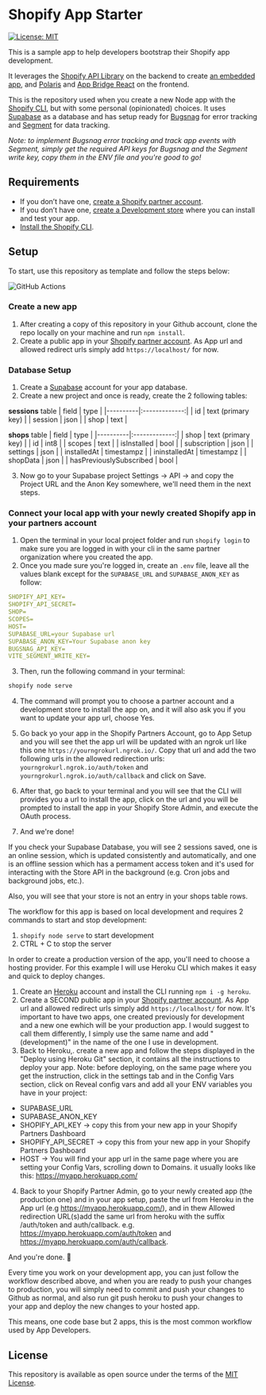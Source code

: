 # Shopify App Starter

[![License: MIT](https://img.shields.io/badge/License-MIT-green.svg)](LICENSE.md)

This is a sample app to help developers bootstrap their Shopify app development.

It leverages the [Shopify API Library](https://github.com/Shopify/shopify-node-api) on the backend to create [an embedded app](https://shopify.dev/apps/tools/app-bridge/getting-started#embed-your-app-in-the-shopify-admin), and [Polaris](https://github.com/Shopify/polaris-react) and [App Bridge React](https://shopify.dev/tools/app-bridge/react-components) on the frontend.

This is the repository used when you create a new Node app with the [Shopify CLI](https://shopify.dev/apps/tools/cli), but with some personal (opinionated) choices. It uses [Supabase](https://supabase.com/) as a database and has setup ready for  [Bugsnag](https://www.bugsnag.com/) for error tracking and  [Segment](https://segment.com/) for data tracking.

*Note: to implement Bugsnag error tracking and track app events with Segment, simply get the required API keys for Bugsnag and the Segment write key, copy them in the ENV file and you're good to go!*

## Requirements

- If you don’t have one, [create a Shopify partner account](https://partners.shopify.com/signup).
- If you don’t have one, [create a Development store](https://help.shopify.com/en/partners/dashboard/development-stores#create-a-development-store) where you can install and test your app.
- [Install the Shopify CLI](https://shopify.dev/apps/tools/cli).

## Setup

To start, use this repository as template and follow the steps below: 

![GitHub Actions](https://img.shields.io/badge/USE-THIS%20TEMPLATE-green)

### Create a new app

1. After creating a copy of this repository in your Github account, clone the repo locally on your machine and run `npm install`.
2. Create a public app in your [Shopify partner account](https://partners.shopify.com). As App url and allowed redirect urls simply add `https://localhost/` for now.

### Database Setup

1. Create a [Supabase](https://supabase.com/) account for your app database.
2. Create a new project and once is ready, create the 2 following tables:

**sessions** table
| field   |      type      |
|----------|:-------------:|
| id |  text (primary key) |
| session |    json   |
| shop | text |

**shops** table
| field   |      type      |
|----------|:-------------:|
| shop |  text (primary key) |
| id |  int8 |
| scopes |    text   |
| isInstalled | bool |
| subscription | json |
| settings | json |
| installedAt | timestampz |
| ininstalledAt | timestampz |
| shopData | json |
| hasPreviouslySubscribed | bool |

3. Now go to your Supabase project Settings -> API -> and copy the Project URL and the Anon Key somewhere, we'll need them in the next steps.

### Connect your local app with your newly created Shopify app in your partners account

1. Open the terminal in your local project folder and run `shopify login` to make sure you are logged in with your cli in the same partner organization where you created the app.
2. Once you made sure you're logged in, create an `.env`  file, leave all the values blank except for the `SUPABASE_URL` and `SUPABASE_ANON_KEY` as follow:
```yaml
SHOPIFY_API_KEY=
SHOPIFY_API_SECRET=
SHOP=
SCOPES=
HOST=
SUPABASE_URL=your Supabase url
SUPABASE_ANON_KEY=Your Supabase anon key
BUGSNAG_API_KEY=
VITE_SEGMENT_WRITE_KEY=
```

3. Then, run the following command in your terminal:
```sh
shopify node serve
```

4. The command will prompt you to choose a partner account and a development store to install the app on, and it will also ask you if you want to update your app url, choose Yes.

5. Go back yo your app in the Shopify Partners Account, go to App Setup and you will see thet the app url will be updated with an ngrok url like this one `https://yourngrokurl.ngrok.io/`. 
Copy that url and add the two following urls in the allowed redirection urls: `yourngrokurl.ngrok.io/auth/token` and `yourngrokurl.ngrok.io/auth/callback` and click on Save.

6. After that, go back to your terminal and you will see that the CLI will provides you a url to install the app, click on the url and you will be prompted to install the app in your Shopify Store Admin, and execute the OAuth process.
7. And we're done!

If you check your Supabase Database, you will see 2 sessions saved, one is an online session, which is updated consistently and automatically, and one is an offline session which has a permament access token and it's used for interacting with the Store API in the background (e.g. Cron jobs and background jobs, etc.).

Also, you will see that your store is not an entry in your shops table rows.

The workflow for this app is based on local development and requires 2 commands to start and stop development:
1. `shopify node serve` to start development
2. CTRL + C to stop the server

In order to create a production version of the app, you'll need to choose a hosting provider. For this example I will use Heroku CLI which makes it easy and quick to deploy changes.

1. Create an [Heroku](https://signup.heroku.com/login) account and install the CLI running `npm i -g heroku`.
2. Create a SECOND public app in your [Shopify partner account](https://partners.shopify.com). As App url and allowed redirect urls simply add `https://localhost/` for now. It's important to have two apps, one created previously for development and a new one ewhich will be your production app. I would suggest to call them differently, I simply use the same name and add "(development)" in the name of the one I use in development. 
3. Back to Heroku,. create a new app and follow the steps displayed in the "Deploy using Heroku Git" section, it contains all the instructions to deploy your app. Note: before deploying, on the same page where you get the instruction, click in the settings tab and in the Config Vars section, click on Reveal config vars and add all your ENV variables you have in your project:
- SUPABASE_URL
- SUPABASE_ANON_KEY
- SHOPIFY_API_KEY -> copy this from your new app in your Shopify Partners Dashboard
- SHOPIFY_API_SECRET -> copy this from your new app in your Shopify Partners Dashboard
- HOST -> You will find your app url in the same page where you are setting your Config Vars, scrolling down to Domains. it usually looks like this: https://myapp.herokuapp.com/

4. Back to your Shopify Partner Admin, go to your newly created app (the production one) and in your app setup, paste the url from Heroku in the App url (e.g https://myapp.herokuapp.com/), and in thew Allowed redirection URL(s)add the same url from heroku with the suffix /auth/token and auth/callback. e.g. https://myapp.herokuapp.com/auth/token and https://myapp.herokuapp.com/auth/callback.

And you're done. 🎉

Every time you work on your development app, you can just follow the workflow described above, and when you are ready to push your changes to production, you will simply need to commit and push your changes to Github as normal, and also run git push heroku to push your changes to your app and deploy the new changes to your hosted app. 

This means, one code base but 2 apps, this is the most common workflow used by App Developers.


## License

This repository is available as open source under the terms of the [MIT License](https://opensource.org/licenses/MIT).
